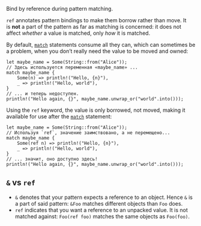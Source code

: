 Bind by reference during pattern matching.

`ref` annotates pattern bindings to make them borrow rather than move. It is **not** a part of the pattern as far as matching is concerned: it does not affect _whether_ a value is matched, only _how_ it is matched.

By default, [`match`](https://runebook.dev/ru/docs/rust/std/keyword.match) statements consume all they can, which can sometimes be a problem, when you don’t really need the value to be moved and owned:
```
let maybe_name = Some(String::from("Alice"));
// Здесь используется переменная «maybe_name» ...
match maybe_name {
    Some(n) => println!("Hello, {n}"),
    _ => println!("Hello, world"),
}
// ... и теперь недоступен.
println!("Hello again, {}", maybe_name.unwrap_or("world".into()));
```
Using the `ref` keyword, the value is only borrowed, not moved, making it available for use after the [`match`](https://runebook.dev/ru/docs/rust/std/keyword.match) statement:
```
let maybe_name = Some(String::from("Alice"));
// Используя `ref`, значение заимствовано, а не перемещено...
match maybe_name {
    Some(ref n) => println!("Hello, {n}"),
    _ => println!("Hello, world"),
}
// ... значит, оно доступно здесь!
println!("Hello again, {}", maybe_name.unwrap_or("world".into()));
```
## `&` vs `ref`
- `&` denotes that your pattern expects a reference to an object. Hence `&` is a part of said pattern: `&Foo` matches different objects than `Foo` does.
- `ref` indicates that you want a reference to an unpacked value. It is not matched against: `Foo(ref foo)` matches the same objects as `Foo(foo)`.
